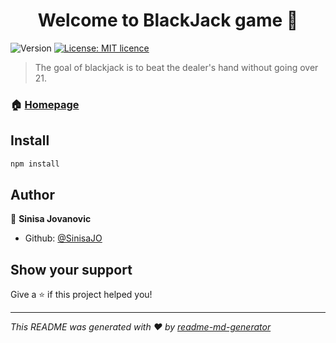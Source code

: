 <h1 align="center">Welcome to BlackJack game 👋</h1>
<p>
  <img alt="Version" src="https://img.shields.io/badge/version-1.0-blue.svg?cacheSeconds=2592000" />
  <a href="#" target="_blank">
    <img alt="License: MIT licence" src="https://img.shields.io/badge/License-MIT licence-yellow.svg" />
  </a>
</p>

> The goal of blackjack is to beat the dealer's hand without going over 21.

### 🏠 [Homepage](index.html)

## Install

```sh
npm install
```

## Author

👤 **Sinisa Jovanovic**

* Github: [@SinisaJO](https://github.com/SinisaJO)

## Show your support

Give a ⭐️ if this project helped you!

***
_This README was generated with ❤️ by [readme-md-generator](https://github.com/kefranabg/readme-md-generator)_